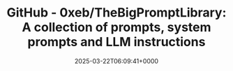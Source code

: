 ---
title: 'GitHub - 0xeb/TheBigPromptLibrary: A collection of prompts, system prompts and LLM instructions'
slug: 20250322T060941
date: 2025-03-22T06:09:41+0000
params:
  url: https://github.com/0xeb/TheBigPromptLibrary
tags:
- ai
- llm
- promoting
---